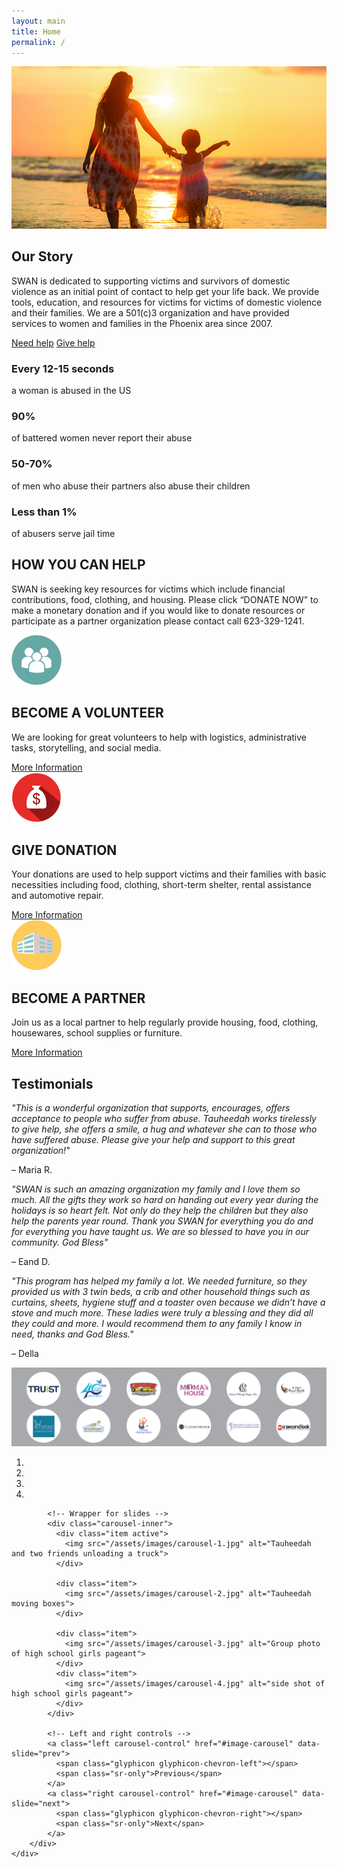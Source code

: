 ```yaml
---
layout: main
title: Home
permalink: /
---
```

<div id="home-page">
	<div class="hero-container">
		<div class="image">
			<img src="/assets/images/hero-image-small.jpg" alt="mom and daughter walking on the beach">
		</div>
		<div class="story">
			<h2>Our	Story</h2>
			<p>SWAN is dedicated to supporting victims and survivors of domestic violence as an initial point of contact to help get your life back.  We provide tools, education, and resources for victims for victims of domestic violence and their families.  We are a 501(c)3 organization and have provided services to women and families in the Phoenix area since 2007.</p>
			<div class="help-btns">
				<a href="/programs">Need help</a>
				<a href="/give">Give help</a>
			</div>
		</div>
	</div>
	<div class="stats-bar">
		<div class="statistic">
			<h3>Every 12-15 seconds</h3>
			<p>a woman is abused in the US</p>
		</div>
		<div class="statistic">
			<h3>90%</h3>
			<p>of battered women never report their abuse</p>
		</div>
		<div class="statistic">
			<h3>50-70%</h3>
			<p>of men who abuse their partners also abuse their children</p>
		</div>
		<div class="statistic">
			<h3>Less than 1%</h3>
			<p>of abusers serve jail time</p>
		</div>
	</div>
	<div class="help-bar">
		<h2>HOW YOU CAN HELP</h2>
		<p>SWAN is seeking key resources for victims which include financial contributions, food, clothing, and housing.  Please click “DONATE NOW” to make a monetary donation and if you would like to donate resources or participate as a partner organization please contact call 623-329-1241.</p>
		<div class="arrow-down"></div>
	</div>
	<div class="help-options-block">
		<div class="help-option">
			<img src="/assets/images/volunteer.png" alt="icon of three people" width="80" height="80">
			<div class="flex-container">
				<h2>BECOME A VOLUNTEER</h2>
				<p>We are looking for great volunteers to help with logistics, administrative tasks, storytelling, and social media.</p>
				<a href="/give#volunteer_href">More Information</a>
			</div>
		</div>
		<div class="help-option">
			<img src="/assets/images/donate.png" alt="money bag with a dollar sign" width="80" height="80">
			<div class="flex-container">
				<h2>GIVE DONATION</h2>
				<p>Your donations are used to help support victims and their families with basic necessities including food, clothing, short-term shelter, rental assistance and automotive repair.</p>
				<a href="/give#donation_href">More Information</a>
			</div>
		</div>
		<div class="help-option">
			<img src="/assets/images/partner.png" alt="picture of a building" width="80" height="80">
			<div class="flex-container">
				<h2>BECOME A PARTNER</h2>
				<p>Join us as a local partner to help regularly provide housing, food, clothing, housewares, school supplies or furniture.</p>
				<a href="/give#partner_href">More Information</a>
			</div>
		</div>
	</div>
	<h2 class="testimonial-heading">Testimonials</h2>
	<div class="testimonial-block">
		<div class="testimonial">
			<i>"This is a wonderful organization that supports, encourages, offers acceptance to people who suffer from abuse.  Tauheedah works tirelessly to give help, she offers a smile, a hug and whatever she can to those who have suffered abuse.  Please give your help and support to this great organization!"</i> 
			<p>– Maria R.</p>
		</div>
		<div class="testimonial">
			<i>"SWAN is such an amazing organization my family and I love them so much.  All the gifts they work so hard on handing out every year during the holidays is so heart felt.  Not only do they help the children but they also help the parents year round.  Thank you SWAN for everything you do and for everything you have taught us.  We are so blessed to have you in our community.  God Bless"</i>
			<p>– Eand D.</p>
		</div>
		<div class="testimonial">
			<i>"This program has helped my family a lot.  We needed furniture, so they provided us with 3 twin beds, a crib and other household things such as curtains, sheets, hygiene stuff and a toaster oven because we didn’t have a stove and much more.  These ladies were truly a blessing and they did all they could and more.  I would recommend them to any family I know in need, thanks and God Bless."</i>
			<p>– Della</p>
		</div>
	</div>
	<div class="sponsors-block">
		<img src="/assets/images/logos.png" alt="logos of sponsors">
	</div>
	<div class="image-gallery-container">
		<div id="image-carousel" class="carousel slide" data-ride="carousel">
		    <!-- Indicators -->
		    <ol class="carousel-indicators">
		      <li data-target="#image-carousel" data-slide-to="0" class="active"></li>
		      <li data-target="#image-carousel" data-slide-to="1"></li>
		      <li data-target="#image-carousel" data-slide-to="2"></li>
		      <li data-target="#image-carousel" data-slide-to="3"></li>
		    </ol>

		    <!-- Wrapper for slides -->
		    <div class="carousel-inner">
		      <div class="item active">
		        <img src="/assets/images/carousel-1.jpg" alt="Tauheedah and two friends unloading a truck">
		      </div>

		      <div class="item">
		        <img src="/assets/images/carousel-2.jpg" alt="Tauheedah moving boxes">
		      </div>
		    
		      <div class="item">
		        <img src="/assets/images/carousel-3.jpg" alt="Group photo of high school girls pageant">
		      </div>
		      <div class="item">
		        <img src="/assets/images/carousel-4.jpg" alt="side shot of high school girls pageant">
		      </div>
		    </div>

		    <!-- Left and right controls -->
		    <a class="left carousel-control" href="#image-carousel" data-slide="prev">
		      <span class="glyphicon glyphicon-chevron-left"></span>
		      <span class="sr-only">Previous</span>
		    </a>
		    <a class="right carousel-control" href="#image-carousel" data-slide="next">
		      <span class="glyphicon glyphicon-chevron-right"></span>
		      <span class="sr-only">Next</span>
		    </a>
	  	</div>
  	</div>


</div> <!-- end home-page -->
